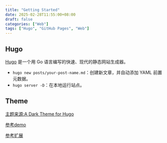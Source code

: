 ```yaml
---
title: "Getting Started"
date: 2025-02-28T11:55:00+08:00
draft: false
categories: ["Web"]
tags: ["Hugo", "GitHub Pages", "Web"]
---
```


## Hugo

[Hugo](https://github.com/gohugoio/hugo) 是一个用 Go 语言编写的快速、现代的静态网站生成器。

- `hugo new posts/your-post-name.md`：创建新文章，并自动添加 YAML 前置元数据。
- `hugo server -D`：在本地运行站点。

## Theme

[主题来源:A Dark Theme for Hugo](https://github.com/guangmean/Niello)

[参考demo](https://www.angularcorp.com/en/)

[参考扩展](https://themes.gohugo.io/themes/niello/)